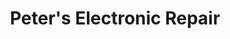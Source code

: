 ---
title: "Peter's Electronic Repair"
url: /pembroke/peters-electronic-repair/
shop: Elektronik
---